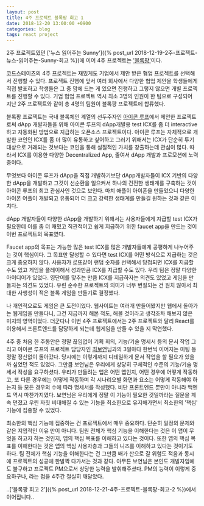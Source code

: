 ```yaml
---
layout: post
title: 4주 프로젝트 블록팡 회고 1
date: 2018-12-20 13:00:00 +0900
categories: blog
tags: react project
---
```


2주 프로젝트였던 ['뉴스 읽어주는 Sunny']({% post_url 2018-12-19-2주-프로젝트-뉴스-읽어주는-Sunny-회고 %})에 이어 4주 프로젝트는 ['블록팡'](http://blockpang.ga/)이다. 

코드스테이츠의 4주 프로젝트는 재밌게도 기업에서 제안 받은 협업 프로젝트를 선택해서 진행할 수 있다. 프로젝트 진행에 앞서 여러 회사에서 다양한 협업 제안을 학생들에게 직접 발표하고 학생들은 그 중 맘에 드는 게 있으면 진행하고 그렇지 않으면 개별 프로젝트를 진행할 수 있다. 기업 협업 프로젝트 역시 최소 3명의 인원이 한 팀으로 구성되어 지난 2주 프로젝트와 같이 총 4명의 팀원이 블록팡 프로젝트에 합류했다.

블록팡 프로젝트는 국내 블록체인 계열의 선두주자인 [아이콘 루프](https://icon.foundation)에서 제안한 프로젝트로써 dApp 개발자들을 위해 아이콘 루프의 dApp개발용 test ICX를 좀 더 interactive하고 자동화된 방법으로 지급하는 오픈소스 프로젝트이다. 아이콘 루프는 자체적으로 개발한 코인인 ICX를 좀 더 많이 유통하고 싶어하고 그러기 위해서는 ICX가 단순히 투기 대상으로 거래되는 것보다는 코인을 통해 실질적인 가치를 창출하는데 관심이 많다. 따라서 ICX를 이용한 다양한 Decentralized App, 줄여서 dApp 개발과 프로모션에 노력중이다. 

무엇보다 아이콘 루프가 dApp을 직접 개발하기보단 dApp개발자들이 ICX 기반의 다양한 dApp을 개발하고 그것이 선순환을 일으켜서 하나의 건전한 생태계를 구축하는 것이 아이콘 루프의 최고 관심사인 것으로 보인다. 마치 애플이 아이폰을 만들었으니 다양한 아이폰 어플이 개발되고 유통되어 더 크고 강력한 생태계를 만들길 원하는 것과 같은 이치다. 

dApp 개발자들이 다양한 dApp을 개발하기 위해서는 사용자들에게 지급할 test ICX가 필요한데 이를 좀 더 재밌고 직관적이고 쉽게 지급하기 위한 faucet app을 만드는 것이 이번 프로젝트의 목표였다.

Faucet app의 목표는 가능한 많은 test ICX를 많은 개발자들에게 공평하게 나누어주는 것이 핵심이다. 그 목표만 달성할 수 있다면 test ICX를 어떤 방식으로 지급하는 것은 크게 중요하지 않다. 사용자가 로또같이 랜덤 숫자를 선택해서 당첨되면 ICX를 지급할 수도 있고 게임을 플레이해서 성과만큼 ICX를 지급할 수도 있다. 우리 팀은 정말 다양한 아이디어가 있었다. 영단어를 맞추는 만큼 ICX를 지급하자는 의견도 있었고 게임을 만들자는 의견도 있었다. 우린 순수한 프로젝트의 의미가 너무 변질되는 건 원치 않아서 최대한 사행성이 적은 블록 게임을 만들기로 결정했다.

나 개인적으로도 게임은 큰 도전이었다. 웹사이트는 여러개 만들어봤지만 웹에서 돌아가는 웹게임을 만들다니, 그건 지금까지 해본 적도, 해볼 것이라고 생각조차 해보지 않은 미지의 영역이었다. 더군다나 이번 4주 프로젝트에서는 2주 프로젝트와 달리 React를 이용해서 프론트엔드를 담당하게 되는데 웹게임을 만들 수 있을 지 막연했다.

4주 중 처음 한 주동안은 정말 끊임없이 기획 회의, 기능/기술 명세서 등의 문서 작업 그리고 아이콘 루프의 프로젝트 담당자인 [최보연](https://github.com/boyeon555)님과의 3일마다 한번씩 이어지는 미팅 등 정말 정신없이 돌아갔다. 당시에는 이렇게까지 디테일하게 문서 작업을 할 필요가 있을까 싶었던 적도 있었다. 그만큼 보연님은 우리에게 상당히 구체적인 수준의 기능/기술 명세서 작성을 요구하셨다. 우리가 만들려는 앱은 어떤 앱인지, 어떤 경우에 어떻게 작동하고, 또 다른 경우에는 어떻게 작동하며 각 시나리오별 화면과 요소는 어떻게 작동해야 하는지 등 모든 경우의 수에 따라 명세서를 작성했다. 비단 프론트엔드 뿐만이 아니라 백엔드 역시 마찬가지였다. 보연님은 우리에게 정말 이 기능이 필요한 것일까라는 질문을 계속 던졌고 우린 자칫 비대해질 수 있는 기능을 최소한으로 유지해가면서 최소한의 '핵심' 기능에 집중할 수 있었다.

최소한의 핵심 기능에 집중하는 건 프로젝트에서 매우 중요하다. 단순히 일정의 문제와 같은 지엽적인 이유 만이 아니다. 팀원 전체가 핵심 기능을 이해한다는 것은 이 앱이 무엇을 하고자 하는 것인지, 앱의 핵심 목표를 이해하고 있다는 것이다. 또한 앱의 핵심 목표를 이해한다는 것은 앱의 핵심 사용자층과 그들의 니즈를 이해하고 있다는 것이기도 하다. 팀 전체가 핵심 기능을 이해한다는 건 그만큼 배가 산으로 갈 위험도 적음과 동시에 프로젝트의 성공에 한발짝 다가서는 것과 같다. 아무튼 보연님은 본인도 개발자임에도 불구하고 프로젝트 PM으로서 상당한 능력을 발휘해주셨다. PM의 능력이 이렇게 중요하구나, 라는 점을 4주간 절실히 깨달았다.

..['블록팡 회고 2']({% post_url 2018-12-21-4주-프로젝트-블록팡-회고-2 %})에서 이어집니다..